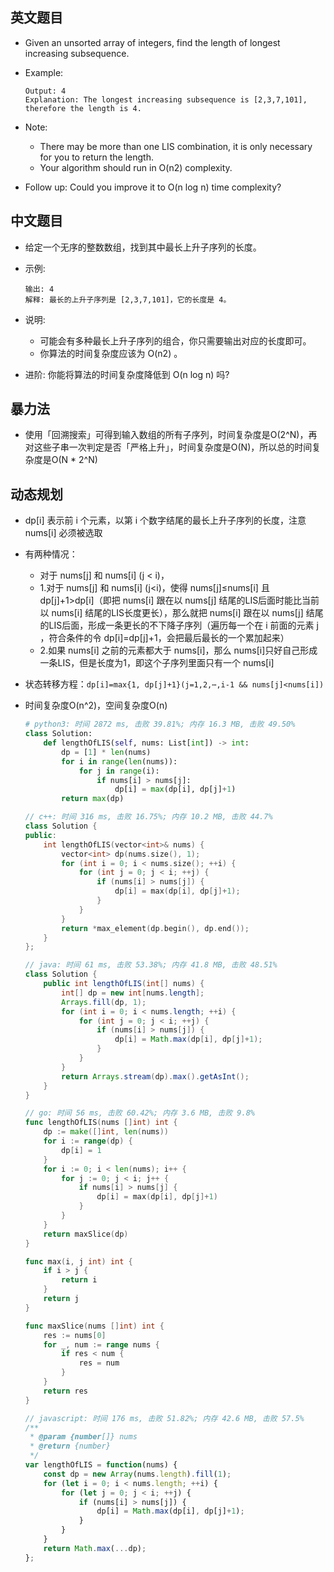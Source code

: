 
## 英文题目

- Given an unsorted array of integers, find the length of longest increasing subsequence.

- Example:


  <CodeGroup>
  <CodeGroupItem title="Input: [10,9,2,5,3,7,101,18]" active>

  ```Input: [10,9,2,5,3,7,101,18]
  Output: 4 
  Explanation: The longest increasing subsequence is [2,3,7,101], therefore the length is 4. 
  ```

  </CodeGroupItem></CodeGroup>


- Note:
    - There may be more than one LIS combination, it is only necessary for you to return the length.
    - Your algorithm should run in O(n2) complexity.

- Follow up: Could you improve it to O(n log n) time complexity?

## 中文题目

- 给定一个无序的整数数组，找到其中最长上升子序列的长度。

- 示例:


  <CodeGroup>
  <CodeGroupItem title="输入: [10,9,2,5,3,7,101,18]" active>

  ```输入: [10,9,2,5,3,7,101,18]
  输出: 4 
  解释: 最长的上升子序列是 [2,3,7,101]，它的长度是 4。
  ```

  </CodeGroupItem></CodeGroup>


- 说明:
    - 可能会有多种最长上升子序列的组合，你只需要输出对应的长度即可。
    - 你算法的时间复杂度应该为 O(n2) 。

- 进阶: 你能将算法的时间复杂度降低到 O(n log n) 吗?

## 暴力法

- 使用「回溯搜索」可得到输入数组的所有子序列，时间复杂度是O(2^N)，再对这些子串一次判定是否「严格上升」，时间复杂度是O(N)，所以总的时间复杂度是O(N * 2^N)

## 动态规划

- dp[i] 表示前 i 个元素，以第 i 个数字结尾的最长上升子序列的长度，注意 nums[i] 必须被选取

- 有两种情况：
    - 对于 nums[j] 和 nums[i] (j < i)，
    - 1.对于 nums[j] 和 nums[i] (j<i)，使得 nums[j]≤nums[i] 且 dp[j]+1>dp[i]（即把 nums[i] 跟在以 nums[j] 结尾的LIS后面时能比当前以 nums[i] 结尾的LIS长度更长），那么就把 nums[i] 跟在以 nums[j] 结尾的LIS后面，形成一条更长的不下降子序列（遍历每一个在 i 前面的元素 j ，符合条件的令 dp[i]=dp[j]+1，会把最后最长的一个累加起来）
    - 2.如果 nums[i] 之前的元素都大于 nums[i]，那么 nums[i]只好自己形成一条LIS，但是长度为1，即这个子序列里面只有一个 nums[i]

- 状态转移方程：`dp[i]=max{1, dp[j]+1}(j=1,2,⋯,i-1 && nums[j]<nums[i])`

- 时间复杂度O(n^2)，空间复杂度O(n)


  <CodeGroup>
  <CodeGroupItem title="python" active>

  ```python
  # python3: 时间 2872 ms, 击败 39.81%; 内存 16.3 MB, 击败 49.50%
  class Solution:
      def lengthOfLIS(self, nums: List[int]) -> int:
          dp = [1] * len(nums)
          for i in range(len(nums)):
              for j in range(i):
                  if nums[i] > nums[j]:
                      dp[i] = max(dp[i], dp[j]+1)
          return max(dp)
  ```

  </CodeGroupItem>
  <CodeGroupItem title="cpp">

  ```cpp
  // c++: 时间 316 ms, 击败 16.75%; 内存 10.2 MB, 击败 44.7%
  class Solution {
  public:
      int lengthOfLIS(vector<int>& nums) {
          vector<int> dp(nums.size(), 1);
          for (int i = 0; i < nums.size(); ++i) {
              for (int j = 0; j < i; ++j) {
                  if (nums[i] > nums[j]) {
                      dp[i] = max(dp[i], dp[j]+1);
                  }
              }
          }
          return *max_element(dp.begin(), dp.end());
      }
  };
  ```

  </CodeGroupItem>
  <CodeGroupItem title="java">

  ```java
  // java: 时间 61 ms, 击败 53.38%; 内存 41.8 MB, 击败 48.51%
  class Solution {
      public int lengthOfLIS(int[] nums) {
          int[] dp = new int[nums.length];
          Arrays.fill(dp, 1);
          for (int i = 0; i < nums.length; ++i) {
              for (int j = 0; j < i; ++j) {
                  if (nums[i] > nums[j]) {
                      dp[i] = Math.max(dp[i], dp[j]+1);
                  }
              }
          }
          return Arrays.stream(dp).max().getAsInt();
      }
  }
  ```

  </CodeGroupItem>
  <CodeGroupItem title="go">

  ```go
  // go: 时间 56 ms, 击败 60.42%; 内存 3.6 MB, 击败 9.8%
  func lengthOfLIS(nums []int) int {
      dp := make([]int, len(nums))
      for i := range(dp) {
          dp[i] = 1
      }
      for i := 0; i < len(nums); i++ {
          for j := 0; j < i; j++ {
              if nums[i] > nums[j] {
                  dp[i] = max(dp[i], dp[j]+1)
              }
          }
      }
      return maxSlice(dp)
  }
  
  func max(i, j int) int {
      if i > j {
          return i
      }
      return j
  }
  
  func maxSlice(nums []int) int {
      res := nums[0]
      for _, num := range nums {
          if res < num {
              res = num
          }
      }
      return res
  }
  ```

  </CodeGroupItem>
  <CodeGroupItem title="javascript">

  ```javascript
  // javascript: 时间 176 ms, 击败 51.82%; 内存 42.6 MB, 击败 57.5%
  /**
   * @param {number[]} nums
   * @return {number}
   */
  var lengthOfLIS = function(nums) {
      const dp = new Array(nums.length).fill(1);
      for (let i = 0; i < nums.length; ++i) {
          for (let j = 0; j < i; ++j) {
              if (nums[i] > nums[j]) {
                  dp[i] = Math.max(dp[i], dp[j]+1);
              }
          }
      }
      return Math.max(...dp);
  };
  ```

  </CodeGroupItem></CodeGroup>

